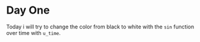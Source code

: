 # Day One

Today i will try to change the color from black to white with the `sin` function over time with `u_time`.
